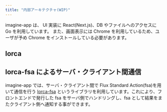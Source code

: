 ```yaml
---
title: "内部アーキテクチャ(WIP)"
---
```


imagine-app は、 UI 実装に React(Next.js)、DB やファイルへのアクセスに Go を利用しています。
また、画面表示には Chrome を利用しているため、ユーザが予め Chrome をインストールしている必要があります。

## lorca

## lorca-fsa によるサーバ・クライアント間通信

imagine-app では、サーバ・クライアント間で Flux Standard Action(fsa)を用いて通信を行う [lorca-fsa](https://github.com/mpppk/lorca-fsa) というライブラリを利用しています。これにより、フロントエンドで発行した fsa をサーバ側でハンドリングし、fsa として結果をまたクライアント側へ通知する事ができます。
